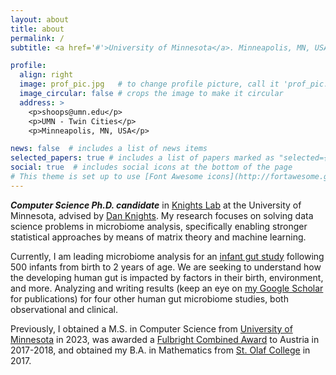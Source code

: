 ```yaml
---
layout: about
title: about
permalink: /
subtitle: <a href='#'>University of Minnesota</a>. Minneapolis, MN, USA.

profile:
  align: right
  image: prof_pic.jpg   # to change profile picture, call it 'prof_pic.jpg' and put it in the 'img/' folder
  image_circular: false # crops the image to make it circular
  address: >
    <p>shoops@umn.edu</p>
    <p>UMN - Twin Cities</p>
    <p>Minneapolis, MN, USA</p>

news: false  # includes a list of news items
selected_papers: true # includes a list of papers marked as "selected={true}"
social: true  # includes social icons at the bottom of the page
# This theme is set up to use [Font Awesome icons](http://fortawesome.github.io/Font-Awesome/) and [Academicons](https://jpswalsh.github.io/academicons/), like the ones below. Add your Facebook, Twitter, LinkedIn, Google Scholar, or just disable all of them.
---
```


***Computer Science Ph.D. candidate*** in [Knights Lab](https://www.knightslab.org/) at the University of Minnesota, advised by [Dan Knights](https://cse.umn.edu/cs/dan-knights). My research focuses on solving data science problems in microbiome analysis, specifically enabling stronger statistical approaches by means of matrix theory and machine learning.

Currently, I am leading microbiome analysis for an [infant gut study](https://www.research.chop.edu/magic-study) following 500 infants from birth to 2 years of age. We are seeking to understand how the developing human gut is impacted by factors in their birth, environment, and more. Analyzing and writing results (keep an eye on [my Google Scholar](https://scholar.google.com/citations?user=Oajh7cMAAAAJ&hl=en&oi=ao) for publications) for four other human gut microbiome studies, both observational and clinical.

Previously, I obtained a M.S. in Computer Science from [University of Minnesota](https://twin-cities.umn.edu/) in 2023, was awarded a [Fulbright Combined Award](https://www.fulbright.at/programs/in-austria/students/grant-details/combined-grant-study-research-and-teaching-assistantship) to Austria in 2017-2018, and obtained my B.A. in Mathematics from [St. Olaf College](https://wp.stolaf.edu/) in 2017.

